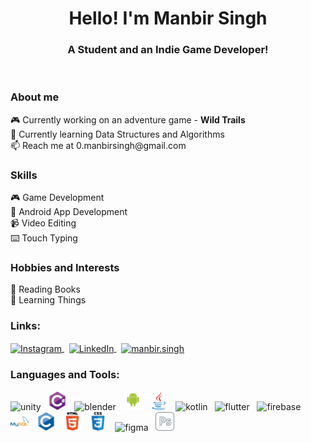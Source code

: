 <h1 align="center">Hello! I'm Manbir Singh</h1>
<h3 align="center">A Student and an Indie Game Developer!</h3>
<br>
<h3 align="left">About me</h3>
🎮 Currently working on an adventure game - <b>Wild Trails</b><br>
🧠 Currently learning Data Structures and Algorithms<br>
📫 Reach me at 0.manbirsingh@gmail.com

<h3 align="left">Skills</h3>
🎮 Game Development<br>
📱 Android App Development<br>
📹 Video Editing<br>
⌨️ Touch Typing

<h3 align="left">Hobbies and Interests</h3>
📘 Reading Books<br>
📖 Learning Things

<h3 align="left">Links:</h3>
<p align="left">
<a href="https://instagram.com/0_manbir" target="blank" rel="noreferrer">
  <img align="center" src="https://upload.wikimedia.org/wikipedia/commons/thumb/a/a5/Instagram_icon.png/768px-Instagram_icon.png" alt="Instagram" height="30" width="30"/>
</a>
  &nbsp;
<a href="https://linkedin.com/in/0-manbir" target="blank" rel="noreferrer">
  <img align="center" src="https://cdn-icons-png.flaticon.com/256/174/174857.png" alt="LinkedIn" height="30" width="30"/>
</a>
  &nbsp;
<a href="https://codeforces.com/profile/manbir.singh" target="blank" rel="noreferrer">
  <img align="center" src="https://cdn.iconscout.com/icon/free/png-256/free-code-forces-3628695-3029920.png" alt="manbir.singh" height="30" width="30" />
</a>
</p>

<h3 align="left">Languages and Tools:</h3>
<p align="left">
    <img src="https://www.vectorlogo.zone/logos/unity3d/unity3d-icon.svg" alt="unity" width="30" height="30"/> 
  &nbsp;
    <img src="https://raw.githubusercontent.com/devicons/devicon/master/icons/csharp/csharp-original.svg" alt="csharp" width="30" height="30"/> 
  &nbsp;
    <img src="https://download.blender.org/branding/community/blender_community_badge_white.svg" alt="blender" width="30" height="30"/> 
  &nbsp;
    <img src="https://raw.githubusercontent.com/devicons/devicon/master/icons/android/android-original-wordmark.svg" alt="android" width="30" height="30"/>
  &nbsp;
    <img src="https://raw.githubusercontent.com/devicons/devicon/master/icons/java/java-original.svg" alt="java" width="30" height="30"/> 
  &nbsp;
    <img src="https://www.vectorlogo.zone/logos/kotlinlang/kotlinlang-icon.svg" alt="kotlin" width="30" height="30"/> 
  &nbsp;
    <img src="https://www.vectorlogo.zone/logos/flutterio/flutterio-icon.svg" alt="flutter" width="30" height="30"/> 
  &nbsp;
    <img src="https://www.vectorlogo.zone/logos/firebase/firebase-icon.svg" alt="firebase" width="30" height="30"/> 
  &nbsp;
    <img src="https://raw.githubusercontent.com/devicons/devicon/master/icons/mysql/mysql-original-wordmark.svg" alt="mysql" width="30" height="30"/> 
  &nbsp;
    <img src="https://raw.githubusercontent.com/devicons/devicon/master/icons/c/c-original.svg" alt="c" width="30" height="30"/> 
  &nbsp;
    <img src="https://raw.githubusercontent.com/devicons/devicon/master/icons/html5/html5-original-wordmark.svg" alt="html5" width="30" height="30"/> 
  &nbsp;
    <img src="https://raw.githubusercontent.com/devicons/devicon/master/icons/css3/css3-original-wordmark.svg" alt="css3" width="30" height="30"/> 
  &nbsp;
    <img src="https://www.vectorlogo.zone/logos/figma/figma-icon.svg" alt="figma" width="30" height="30"/> 
  &nbsp;
    <img src="https://raw.githubusercontent.com/devicons/devicon/master/icons/photoshop/photoshop-line.svg" alt="photoshop" width="30" height="30"/>
  &nbsp;
  
</p>

